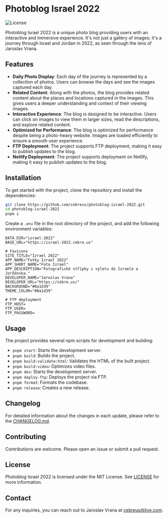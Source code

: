 # Photoblog Israel 2022

![License](https://img.shields.io/badge/license-MIT-green)

Photoblog Israel 2022 is a unique photo blog providing users with an interactive and immersive experience. It's not just a gallery of images; it's a journey through Israel and Jordan in 2022, as seen through the lens of Jaroslav Vrana.

## Features

* **Daily Photo Display**: Each day of the journey is represented by a collection of photos. Users can browse the days and see the images captured each day.
* **Related Content**: Along with the photos, the blog provides related content about the places and locations captured in the images. This gives users a deeper understanding and context of their viewing images.
* **Interactive Experience**: The blog is designed to be interactive. Users can click on images to view them in larger sizes, read the descriptions, and explore related content.
* **Optimized for Performance**: The blog is optimized for performance despite being a photo-heavy website. Images are loaded efficiently to ensure a smooth user experience.
* **FTP Deployment**: The project supports FTP deployment, making it easy to publish updates to the blog.
* **Netlify Deployment**: The project supports deployment on Netlify, making it easy to publish updates to the blog.

## Installation

To get started with the project, clone the repository and install the dependencies:

```bash
git clone https://github.com/cebreus/photoblog-israel-2022.git
cd photoblog-israel-2022
pnpm i
```

Create a `.env` file in the root directory of the project, and add the following environment variables:

```env
DATA_DIR="israel-2022"
BASE_URL="https://israel-2022.cebre.us"

# Favicons
SITE_TITLE="Izrael 2022"
APP_NAME="Fotky Izrael 2022"
APP_SHORT_NAME="Foto Izrael"
APP_DESCRIPTION="Fotografické střípky z výletu do Izraele a Jordánska."
DEVELOPER_NAME="Jaroslav Vrana"
DEVELOPER_URL="https://cebre.us/"
BACKGROUND="#0a1d39"
THEME_COLOR="#0a1d39"

# FTP deployment
FTP_HOST=
FTP_USER=
FTP_PASSWORD=
```

## Usage

The project provides several npm scripts for development and building:

* `pnpm start`: Starts the development server.
* `pnpm build`: Builds the project.
* `pnpm build:validate:html`: Validates the HTML of the built project.
* `pnpm build:video`: Optimizes video files.
* `pnpm dev`: Starts the development server.
* `pnpm deploy-ftp`: Deploys the project via FTP.
* `pnpm format`: Formats the codebase.
* `pnpm release`: Creates a new release.

## Changelog

For detailed information about the changes in each update, please refer to the [CHANGELOG.md](https://github.com/cebreus/photoblog-israel-2022/blob/main/CHANGELOG.md).

## Contributing

Contributions are welcome. Please open an issue or submit a pull request.

## License

Photoblog Israel 2022 is licensed under the MIT License. See [LICENSE](https://github.com/cebreus/photoblog-israel-2022/blob/main/LICENSE) for more information.

## Contact

For any inquiries, you can reach out to Jaroslav Vrana at <cebreus@live.com>.
